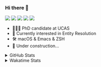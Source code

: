 ### Hi there 👋

[![](https://img.shields.io/badge/-Email-325180?logo=maildotru&logoColor=white&style=flat-square)](mailto://wang@tianshu.me)
[![](https://img.shields.io/badge/-GitHub-black?logo=GitHub&style=flat-square)](https://github.com/tshu-w)
[![](https://img.shields.io/badge/-Telegram-26a5e4?labelColor=fafafa&logo=telegram&style=flat-square)](https://t.me/tshu_w) 
[![](https://img.shields.io/badge/-Twitter-1da1f2?logo=Twitter&logoColor=white&style=flat-square)](https://twitter.com/tshu_w)
[![](https://komarev.com/ghpvc/?username=tshu-w&color=blueviolet&style=flat-square)]()



- 🧑🏻‍🎓 PhD candidate at UCAS
- 🔭 Currently interested in Entity Resolution
- 🛠 macOS & Emacs & ZSH
- 🚧 Under construction...

<details>

<summary>GitHub Stats</summary>

![Tianshu's GitHub stats](https://github-readme-stats.vercel.app/api?username=tshu-w&show_icons=true&theme=buefy&count_private=true)
  
</details>


<details>
  <summary>Wakatime Stats</summary>

  Currently, files accessed by tramp cannot be tracked by wakatime, see https://github.com/wakatime/wakatime-mode/issues/27
  <br>
  
<!--START_SECTION:waka-->
**I'm an Early 🐤** 

```text
🌞 Morning    60 commits     ████░░░░░░░░░░░░░░░░░░░░░   18.24% 
🌆 Daytime    112 commits    ████████░░░░░░░░░░░░░░░░░   34.04% 
🌃 Evening    146 commits    ███████████░░░░░░░░░░░░░░   44.38% 
🌙 Night      11 commits     ░░░░░░░░░░░░░░░░░░░░░░░░░   3.34%

```
📅 **I'm Most Productive on Saturday** 

```text
Monday       80 commits     ██████░░░░░░░░░░░░░░░░░░░   24.32% 
Tuesday      48 commits     ███░░░░░░░░░░░░░░░░░░░░░░   14.59% 
Wednesday    29 commits     ██░░░░░░░░░░░░░░░░░░░░░░░   8.81% 
Thursday     27 commits     ██░░░░░░░░░░░░░░░░░░░░░░░   8.21% 
Friday       27 commits     ██░░░░░░░░░░░░░░░░░░░░░░░   8.21% 
Saturday     81 commits     ██████░░░░░░░░░░░░░░░░░░░   24.62% 
Sunday       37 commits     ██░░░░░░░░░░░░░░░░░░░░░░░   11.25%

```


📊 **This Week I Spent My Time On** 

```text
💬 Programming Languages: 
sh                       22 hrs 16 mins      ████████████████░░░░░░░░░   65.18% 
Emacs Lisp               5 hrs 10 mins       ███░░░░░░░░░░░░░░░░░░░░░░   15.14% 
Org                      4 hrs 58 mins       ███░░░░░░░░░░░░░░░░░░░░░░   14.55% 
Python                   36 mins             ░░░░░░░░░░░░░░░░░░░░░░░░░   1.79% 
Other                    29 mins             ░░░░░░░░░░░░░░░░░░░░░░░░░   1.46%

🔥 Editors: 
Zsh                      22 hrs 16 mins      ████████████████░░░░░░░░░   65.18% 
Emacs                    11 hrs 50 mins      ████████░░░░░░░░░░░░░░░░░   34.62% 
Sublime Text             4 mins              ░░░░░░░░░░░░░░░░░░░░░░░░░   0.2%

🐱‍💻 Projects: 
multimodalER             16 hrs 10 mins      ███████████░░░░░░░░░░░░░░   47.33% 
Unknown Project          5 hrs 38 mins       ████░░░░░░░░░░░░░░░░░░░░░   16.49% 
emacs                    5 hrs 35 mins       ████░░░░░░░░░░░░░░░░░░░░░   16.36% 
Terminal                 4 hrs 59 mins       ███░░░░░░░░░░░░░░░░░░░░░░   14.58% 
pytorch-lightning        29 mins             ░░░░░░░░░░░░░░░░░░░░░░░░░   1.41%

💻 Operating System: 
Linux                    18 hrs 2 mins       █████████████░░░░░░░░░░░░   52.76% 
Mac                      16 hrs 8 mins       ███████████░░░░░░░░░░░░░░   47.24%

```

**I Mostly Code in Python** 

```text
Python                   5 repos             ███████░░░░░░░░░░░░░░░░░░   27.78% 
JavaScript               3 repos             ████░░░░░░░░░░░░░░░░░░░░░   16.67% 
HTML                     2 repos             ██░░░░░░░░░░░░░░░░░░░░░░░   11.11% 
Emacs Lisp               2 repos             ██░░░░░░░░░░░░░░░░░░░░░░░   11.11% 
TeX                      2 repos             ██░░░░░░░░░░░░░░░░░░░░░░░   11.11%

```



 Last Updated on 18/07/2021
<!--END_SECTION:waka-->
</details>

